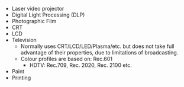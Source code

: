 - Laser video projector
- Digital Light Processing (DLP)
- Photographic Film
- CRT
- LCD
- Television
	- Normally uses CRT/LCD/LED/Plasma/etc. but does not take full advantage of their properties, due to limitations of broadcasting.
	- Colour profiles are based on: Rec.601
		- HDTV: Rec.709, Rec. 2020, Rec. 2100 etc.
- Paint
- Printing